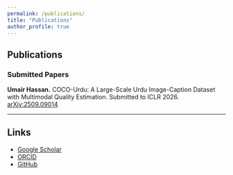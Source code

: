 ```yaml
---
permalink: /publications/
title: "Publications"
author_profile: true
---
```


## Publications

### Submitted Papers

**Umair Hassan.** COCO-Urdu: A Large-Scale Urdu Image-Caption Dataset with Multimodal Quality Estimation. Submitted to ICLR 2026. [arXiv:2509.09014](https://arxiv.org/abs/2509.09014)

---

## Links

- [Google Scholar](https://scholar.google.com/citations?user=GFYvUeUAAAAJ&hl)
- [ORCID](https://orcid.org/0009-0009-5432-096X)
- [GitHub](https://github.com/umair-hassan2)
